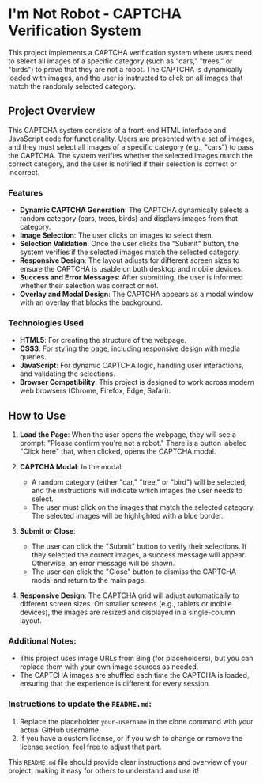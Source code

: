 # I'm Not Robot - CAPTCHA Verification System

This project implements a CAPTCHA verification system where users need to select all images of a specific category (such as "cars," "trees," or "birds") to prove that they are not a robot. The CAPTCHA is dynamically loaded with images, and the user is instructed to click on all images that match the randomly selected category.

## Project Overview

This CAPTCHA system consists of a front-end HTML interface and JavaScript code for functionality. Users are presented with a set of images, and they must select all images of a specific category (e.g., "cars") to pass the CAPTCHA. The system verifies whether the selected images match the correct category, and the user is notified if their selection is correct or incorrect.

### Features
- **Dynamic CAPTCHA Generation**: The CAPTCHA dynamically selects a random category (cars, trees, birds) and displays images from that category.
- **Image Selection**: The user clicks on images to select them.
- **Selection Validation**: Once the user clicks the "Submit" button, the system verifies if the selected images match the selected category.
- **Responsive Design**: The layout adjusts for different screen sizes to ensure the CAPTCHA is usable on both desktop and mobile devices.
- **Success and Error Messages**: After submitting, the user is informed whether their selection was correct or not.
- **Overlay and Modal Design**: The CAPTCHA appears as a modal window with an overlay that blocks the background.

### Technologies Used
- **HTML5**: For creating the structure of the webpage.
- **CSS3**: For styling the page, including responsive design with media queries.
- **JavaScript**: For dynamic CAPTCHA logic, handling user interactions, and validating the selections.
- **Browser Compatibility**: This project is designed to work across modern web browsers (Chrome, Firefox, Edge, Safari).


## How to Use

1. **Load the Page**: When the user opens the webpage, they will see a prompt: "Please confirm you're not a robot." There is a button labeled "Click here" that, when clicked, opens the CAPTCHA modal.
   
2. **CAPTCHA Modal**: In the modal:
   - A random category (either "car," "tree," or "bird") will be selected, and the instructions will indicate which images the user needs to select.
   - The user must click on the images that match the selected category. The selected images will be highlighted with a blue border.

3. **Submit or Close**:
   - The user can click the "Submit" button to verify their selections. If they selected the correct images, a success message will appear. Otherwise, an error message will be shown.
   - The user can click the "Close" button to dismiss the CAPTCHA modal and return to the main page.

4. **Responsive Design**: The CAPTCHA grid will adjust automatically to different screen sizes. On smaller screens (e.g., tablets or mobile devices), the images are resized and displayed in a single-column layout.

### Additional Notes:
- This project uses image URLs from Bing (for placeholders), but you can replace them with your own image sources as needed.
- The CAPTCHA images are shuffled each time the CAPTCHA is loaded, ensuring that the experience is different for every session.


### Instructions to update the `README.md`:
1. Replace the placeholder `your-username` in the clone command with your actual GitHub username.
2. If you have a custom license, or if you wish to change or remove the license section, feel free to adjust that part.

This `README.md` file should provide clear instructions and overview of your project, making it easy for others to understand and use it!

